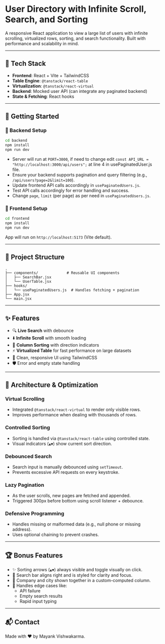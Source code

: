 # User Directory with Infinite Scroll, Search, and Sorting

A responsive React application to view a large list of users with infinite scrolling, virtualized rows, sorting, and search functionality. Built with performance and scalability in mind.

---

## 🧩 Tech Stack

- **Frontend**: React + Vite + TailwindCSS
- **Table Engine**: `@tanstack/react-table`
- **Virtualization**: `@tanstack/react-virtual`
- **Backend**: Mocked user API (can integrate any paginated backend)
- **State & Fetching**: React hooks

---

## 🚀 Getting Started

### 🔧 Backend Setup

```bash
cd backend
npm install
npm run dev
```

- Server will run at `PORT=3000`, if need to change edit `const API_URL = "http://localhost:3000/api/users";` at line 4 in usePaginatedUser.js file.
- Ensure your backend supports pagination and query filtering (e.g., `/api/users?page=2&limit=100`).
- Update frontend API calls accordingly in `usePaginatedUsers.js`.
- Test API calls accordingly for error handling and success.
- Change `page`, `limit` (per page) as per need in `usePaginatedUsers.js`.

### 🎨 Frontend Setup

```bash
cd frontend
npm install
npm run dev
```

App will run on `http://localhost:5173` (Vite default).

---

## 📁 Project Structure

```
.
├── components/             # Reusable UI components
│   ├── SearchBar.jsx
│   └── UserTable.jsx
├── hooks/
│   └── usePaginatedUsers.js  # Handles fetching + pagination
├── App.jsx
└── main.jsx
```

---

## ✨ Features

- 🔍 **Live Search** with debounce
- ⬇️ **Infinite Scroll** with smooth loading
- 🧭 **Column Sorting** with direction indicators
- ⚡ **Virtualized Table** for fast performance on large datasets
- 💅 Clean, responsive UI using TailwindCSS
- 🛡️ Error and empty state handling

---

## 🧠 Architecture & Optimization

### Virtual Scrolling

- Integrated `@tanstack/react-virtual` to render only visible rows.
- Improves performance when dealing with thousands of rows.

### Controlled Sorting

- Sorting is handled via `@tanstack/react-table` using controlled state.
- Visual indicators (`▲▼`) show current sort direction.

### Debounced Search

- Search input is manually debounced using `setTimeout`.
- Prevents excessive API requests on every keystroke.

### Lazy Pagination

- As the user scrolls, new pages are fetched and appended.
- Triggered 300px before bottom using scroll listener + debounce.

### Defensive Programming

- Handles missing or malformed data (e.g., null phone or missing address).
- Uses optional chaining to prevent crashes.

---

## 🏆 Bonus Features

- ✨ Sorting arrows (`▲▼`) always visible and toggle visually on click.
- 🎯 Search bar aligns right and is styled for clarity and focus.
- 💼 Company and city shown together in a custom-computed column.
- 🧪 Handles edge cases like:
  - API failure
  - Empty search results
  - Rapid input typing

---

## 📬 Contact

Made with ❤️ by Mayank Vishwakarma.
